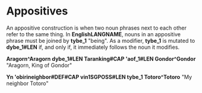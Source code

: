 # Appositives

An appositive construction is when two noun phrases next to each other refer to the same thing.
In __<x-out>English<x-src>LANGNAME</x-src></x-out>__, nouns in an appositive phrase must be joined by __<x-out>ty<x-src>be_1</x-src></x-out>__ "being". As a modifier, __<x-out>ty<x-src>be_1</x-src></x-out>__ is mutated to __<x-out>dy<x-src>be_1#LEN</x-src></x-out>__ if, and only if, it immediately follows the noun it modifies.

__<x-out>Aragorn<x-src>^Aragorn</x-src></x-out> <x-out>dy<x-src>be_1#LEN</x-src></x-out> <x-out>Taran<x-src>king#CAP</x-src></x-out> <x-out>'a<x-src>of_1#LEN</x-src></x-out> <x-out>Gondor<x-src>^Gondor</x-src></x-out>__ "Aragorn, King of Gondor"

__<x-out>Yn 'obiri<x-src>neighbor#DEF#CAP</x-src></x-out> <x-out>vin<x-src>1SGPOSS#LEN</x-src></x-out> <x-out>ty<x-src>be_1</x-src></x-out> <x-out>Totoro<x-src>^Totoro</x-src></x-out>__ "My neighbor Totoro"